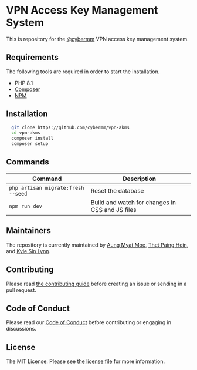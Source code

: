 # VPN Access Key Management System

This is repository for the [@cybermm](https://github.com/cybermm) VPN access key management system.

## Requirements

The following tools are required in order to start the installation.

- PHP 8.1
- [Composer](https://getcomposer.org/download/)
- [NPM](https://docs.npmjs.com/downloading-and-installing-node-js-and-npm)

## Installation
  ```bash
    git clone https://github.com/cybermm/vpn-akms
    cd vpn-akms
    composer install
    composer setup
  ```

## Commands

Command | Description
--- | ---
`php artisan migrate:fresh --seed` | Reset the database
`npm run dev` | Build and watch for changes in CSS and JS files

## Maintainers

The repository is currently maintained by [Aung Myat Moe](https://github.com/amm834), [Thet Paing Hein](https://github.com/paiakarit), and [Kyle Sin Lynn](https://github.com/kylesinlynn).

## Contributing

Please read [the contributing guide](contributing.md) before creating an issue or sending in a pull request.

## Code of Conduct

Please read our [Code of Conduct](code_of_conduct.md) before contributing or engaging in discussions.

## License

The MIT License. Please see [the license file](license.md) for more information.
